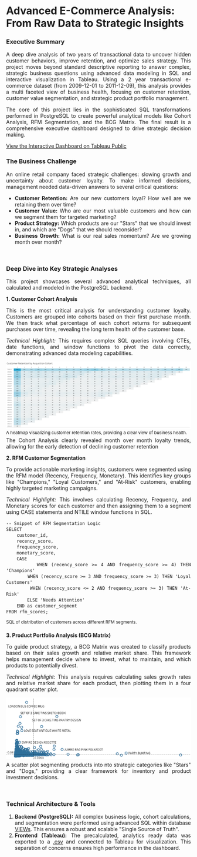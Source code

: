 # Advanced E-Commerce Analysis: From Raw Data to Strategic Insights
**<h3>Executive Summary</h3>**
<div align="justify">A deep dive analysis of two years of transactional data to uncover hidden customer behaviors, improve retention, and optimize sales strategy. This project moves beyond standard descriptive reporting to answer complex, strategic business questions using advanced data modeling in SQL and interactive visualization in Tableau. Using a 2 year transactional e-commerce dataset (from 2009-12-01 to 2011-12-09), this analysis provides a multi faceted view of business health, focusing on customer retention, customer value segmentation, and strategic product portfolio management.

The core of this project lies in the sophisticated SQL transformations performed in PostgreSQL to create powerful analytical models like Cohort Analysis, RFM Segmentation, and the BCG Matrix. The final result is a comprehensive executive dashboard designed to drive strategic decision making.

<p></p>

[View the Interactive Dashboard on Tableau Public](https://public.tableau.com/views/Advancede-CommerceAnalysis/DashboardDeep?:language=en-GB&:sid=&:redirect=auth&:display_count=n&:origin=viz_share_link)


### The Business Challenge
An online retail company faced strategic challenges: slowing growth and uncertainty about customer loyalty. To make informed decisions, management needed data-driven answers to several critical questions:

* **Customer Retention:** Are our new customers loyal? How well are we retaining them over time?
* **Customer Value:** Who are our most valuable customers and how can we segment them for targeted marketing?
* **Product Strategy:** Which products are our "Stars" that we should invest in, and which are "Dogs" that we should reconsider?
* **Business Growth:** What is our real sales momentum? Are we growing month over month?

<br>

**<h3>Deep Dive into Key Strategic Analyses</h3>**
This project showcases several advanced analytical techniques, all calculated and modeled in the PostgreSQL backend.

**1. Customer Cohort Analysis**

This is the most critical analysis for understanding customer loyalty. Customers are grouped into cohorts based on their first purchase month. We then track what percentage of each cohort returns for subsequent purchases over time, revealing the long term health of the customer base.

*Technical Highlight:* This requires complex SQL queries involving CTEs, date functions, and window functions to pivot the data correctly, demonstrating advanced data modeling capabilities.

![cohort analisys](https://github.com/wisnuyulianto/advanced-ecommerce-analysis--from-raw-data-to-strategic-insights/blob/main/visualizations/cohort.png)
<sup>A heatmap visualizing customer retention rates, providing a clear view of business health.</sup>
<br>The Cohort Analysis clearly revealed month over month loyalty trends, allowing for the early detection of declining customer retention

**2. RFM Customer Segmentation**

To provide actionable marketing insights, customers were segmented using the RFM model (Recency, Frequency, Monetary). This identifies key groups like "Champions," "Loyal Customers," and "At-Risk" customers, enabling highly targeted marketing campaigns.

*Technical Highlight:* This involves calculating Recency, Frequency, and Monetary scores for each customer and then assigning them to a segment using CASE statements and NTILE window functions in SQL.
````
-- Snippet of RFM Segmentation Logic
SELECT
    customer_id,
    recency_score,
    frequency_score,
    monetary_score,
    CASE
        WHEN (recency_score >= 4 AND frequency_score >= 4) THEN 'Champions'
        WHEN (recency_score >= 3 AND frequency_score >= 3) THEN 'Loyal Customers'
        WHEN (recency_score <= 2 AND frequency_score >= 3) THEN 'At-Risk'
        ELSE 'Needs Attention'
    END as customer_segment
FROM rfm_scores;
````
<sup>SQL of distribution of customers across different RFM segments.</sup>

**3. Product Portfolio Analysis (BCG Matrix)**

To guide product strategy, a BCG Matrix was created to classify products based on their sales growth and relative market share. This framework helps management decide where to invest, what to maintain, and which products to potentially divest.

*Technical Highlight:* This analysis requires calculating sales growth rates and relative market share for each product, then plotting them in a four quadrant scatter plot.

![bcg analisys](https://github.com/wisnuyulianto/advanced-ecommerce-analysis--from-raw-data-to-strategic-insights/blob/main/visualizations/bcg.png)
<br>A scatter plot segmenting products into nto strategic categories like "Stars" and "Dogs," providing a clear framework for inventory and product investment decisions.

<br>

**<h3>Technical Architecture & Tools</h3>**

1. **Backend (PostgreSQL):** All complex business logic, cohort calculations, and segmentation were performed using advanced SQL within database [VIEWs](https://github.com/wisnuyulianto/advanced-ecommerce-analysis--from-raw-data-to-strategic-insights/tree/main/sql_scripts). This ensures a robust and scalable "Single Source of Truth".
2. **Frontend (Tableau):** The precalculated, analytics ready data was exported to a [.csv](https://github.com/wisnuyulianto/advanced-ecommerce-analysis--from-raw-data-to-strategic-insights/blob/main/data/clean_online_retail.csv) and connected to Tableau for visualization. This separation of concerns ensures high performance in the dashboard.
